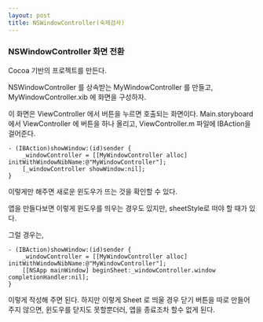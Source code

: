 ```yaml
---
layout: post
title: NSWindowController(숙제검사)
---
```


### NSWindowController 화면 전환

Cocoa 기반의 프로젝트를 만든다.

NSWindowController 를 상속받는 MyWindowController 를 만들고, MyWindowController.xib 에 화면을 구성하자.

이 화면은 ViewController 에서 버튼을 누르면 호출되는 화면이다. Main.storyboard 에서 ViewController 에 버튼을 하나 올리고, ViewController.m 파일에 IBAction을 걸어준다.

	- (IBAction)showWindow:(id)sender {
    	_windowController = [[MyWindowController alloc] initWithWindowNibName:@"MyWindowController"];
    	[_windowController showWindow:nil];
    }

이렇게만 해주면 새로운 윈도우가 뜨는 것을 확인할 수 있다.


앱을 만들다보면 이렇게 윈도우를 띄우는 경우도 있지만, sheetStyle로 떠야 할 때가 있다.

그럴 경우는,

	- (IBAction)showWindow:(id)sender {
		_windowController = [[MyWindowController alloc] initWithWindowNibName:@"MyWindowController"];
		[[NSApp mainWindow] beginSheet:_windowController.window completionHandler:nil];
	}
	
이렇게 작성해 주면 된다. 하지만 이렇게 Sheet 로 띄울 경우 닫기 버튼을 따로 만들어주지 않으면, 윈도우를 닫지도 못할뿐더러, 앱을 종료조차 할수 없게 된다.